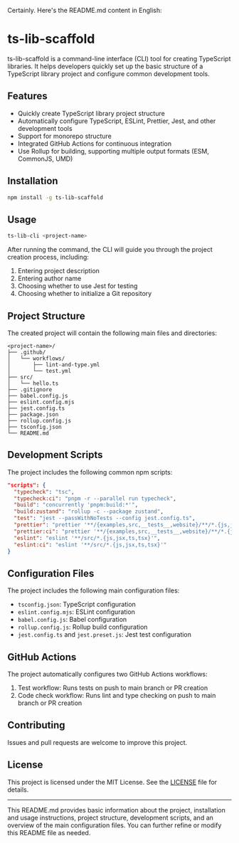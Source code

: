 Certainly. Here's the README.md content in English:

# ts-lib-scaffold

ts-lib-scaffold is a command-line interface (CLI) tool for creating TypeScript libraries. It helps developers quickly set up the basic structure of a TypeScript library project and configure common development tools.

## Features

- Quickly create TypeScript library project structure
- Automatically configure TypeScript, ESLint, Prettier, Jest, and other development tools
- Support for monorepo structure
- Integrated GitHub Actions for continuous integration
- Use Rollup for building, supporting multiple output formats (ESM, CommonJS, UMD)

## Installation

```bash
npm install -g ts-lib-scaffold
```

## Usage

```bash
ts-lib-cli <project-name>
```

After running the command, the CLI will guide you through the project creation process, including:

1. Entering project description
2. Entering author name
3. Choosing whether to use Jest for testing
4. Choosing whether to initialize a Git repository

## Project Structure

The created project will contain the following main files and directories:

```
<project-name>/
├── .github/
│   └── workflows/
│       ├── lint-and-type.yml
│       └── test.yml
├── src/
│   └── hello.ts
├── .gitignore
├── babel.config.js
├── eslint.config.mjs
├── jest.config.ts
├── package.json
├── rollup.config.js
├── tsconfig.json
└── README.md
```

## Development Scripts

The project includes the following common npm scripts:

```json
"scripts": {
  "typecheck": "tsc",
  "typecheck:ci": "pnpm -r --parallel run typecheck",
  "build": "concurrently 'pnpm:build:*'",
  "build:zustand": "rollup -c --package zustand",
  "test": "jest --passWithNoTests --config jest.config.ts",
  "prettier": "prettier '**/{examples,src,__tests__,website}/**/*.{js,jsx,ts,tsx,md}' --write",
  "prettier:ci": "prettier '**/{examples,src,__tests__,website}/**/*.{js,jsx,ts,tsx,md}' --list-different",
  "eslint": "eslint '**/src/*.{js,jsx,ts,tsx}'",
  "eslint:ci": "eslint '**/src/*.{js,jsx,ts,tsx}'"
}
```

## Configuration Files

The project includes the following main configuration files:

- `tsconfig.json`: TypeScript configuration
- `eslint.config.mjs`: ESLint configuration
- `babel.config.js`: Babel configuration
- `rollup.config.js`: Rollup build configuration
- `jest.config.ts` and `jest.preset.js`: Jest test configuration

## GitHub Actions

The project automatically configures two GitHub Actions workflows:

1. Test workflow: Runs tests on push to main branch or PR creation
2. Code check workflow: Runs lint and type checking on push to main branch or PR creation

## Contributing

Issues and pull requests are welcome to improve this project.

## License

This project is licensed under the MIT License. See the [LICENSE](LICENSE) file for details.

---

This README.md provides basic information about the project, installation and usage instructions, project structure, development scripts, and an overview of the main configuration files. You can further refine or modify this README file as needed.